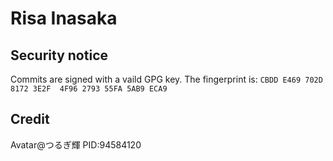 # Risa Inasaka

## Security notice

Commits are signed with a vaild GPG key. The fingerprint is: `CBDD E469 702D 8172 3E2F  4F96 2793 55FA 5AB9 ECA9`

## Credit

Avatar@つるぎ輝 PID:94584120

